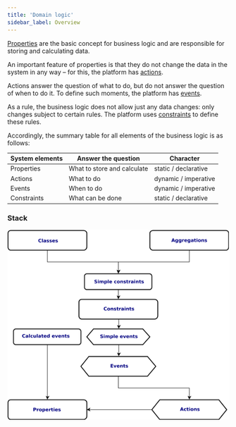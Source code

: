 ```yaml
---
title: 'Domain logic'
sidebar_label: Overview
---
```


[Properties](Properties.md) are the basic concept for business logic and are responsible for storing and calculating data. 

An important feature of properties is that they do not change the data in the system in any way – for this, the platform has [actions](Actions.md). 

Actions answer the question of what to do, but do not answer the question of when to do it. To define such moments, the platform has [events](Events.md). 

As a rule, the business logic does not allow just any data changes: only changes subject to certain rules. The platform uses [constraints](Constraints.md) to define these rules.

Accordingly, the summary table for all elements of the business logic is as follows:

|System elements|Answer the question|Character|
|---|---|---|
|Properties|What to store and calculate|static / declarative|
|Actions|What to do|dynamic / imperative|
|Events|When to do|dynamic / imperative|
|Constraints|What can be done|static / declarative|

### Stack


![](download/temp/svgout2559654388948848747.png)

  

